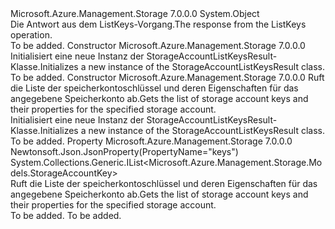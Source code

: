 <Type Name="StorageAccountListKeysResult" FullName="Microsoft.Azure.Management.Storage.Models.StorageAccountListKeysResult">
  <TypeSignature Language="C#" Value="public class StorageAccountListKeysResult" />
  <TypeSignature Language="ILAsm" Value=".class public auto ansi beforefieldinit StorageAccountListKeysResult extends System.Object" />
  <TypeSignature Language="DocId" Value="T:Microsoft.Azure.Management.Storage.Models.StorageAccountListKeysResult" />
  <TypeSignature Language="VB.NET" Value="Public Class StorageAccountListKeysResult" />
  <TypeSignature Language="F#" Value="type StorageAccountListKeysResult = class" />
  <AssemblyInfo>
    <AssemblyName>Microsoft.Azure.Management.Storage</AssemblyName>
    <AssemblyVersion>7.0.0.0</AssemblyVersion>
  </AssemblyInfo>
  <Base>
    <BaseTypeName>System.Object</BaseTypeName>
  </Base>
  <Interfaces />
  <Docs>
    <summary>
            <span data-ttu-id="6173e-101">Die Antwort aus dem ListKeys-Vorgang.</span><span class="sxs-lookup"><span data-stu-id="6173e-101">The response from the ListKeys operation.</span></span>
            </summary>
    <remarks>To be added.</remarks>
  </Docs>
  <Members>
    <Member MemberName=".ctor">
      <MemberSignature Language="C#" Value="public StorageAccountListKeysResult ();" />
      <MemberSignature Language="ILAsm" Value=".method public hidebysig specialname rtspecialname instance void .ctor() cil managed" />
      <MemberSignature Language="DocId" Value="M:Microsoft.Azure.Management.Storage.Models.StorageAccountListKeysResult.#ctor" />
      <MemberSignature Language="VB.NET" Value="Public Sub New ()" />
      <MemberType>Constructor</MemberType>
      <AssemblyInfo>
        <AssemblyName>Microsoft.Azure.Management.Storage</AssemblyName>
        <AssemblyVersion>7.0.0.0</AssemblyVersion>
      </AssemblyInfo>
      <Parameters />
      <Docs>
        <summary>
            <span data-ttu-id="6173e-102">Initialisiert eine neue Instanz der StorageAccountListKeysResult-Klasse.</span><span class="sxs-lookup"><span data-stu-id="6173e-102">Initializes a new instance of the StorageAccountListKeysResult class.</span></span>
            </summary>
        <remarks>To be added.</remarks>
      </Docs>
    </Member>
    <Member MemberName=".ctor">
      <MemberSignature Language="C#" Value="public StorageAccountListKeysResult (System.Collections.Generic.IList&lt;Microsoft.Azure.Management.Storage.Models.StorageAccountKey&gt; keys = null);" />
      <MemberSignature Language="ILAsm" Value=".method public hidebysig specialname rtspecialname instance void .ctor(class System.Collections.Generic.IList`1&lt;class Microsoft.Azure.Management.Storage.Models.StorageAccountKey&gt; keys) cil managed" />
      <MemberSignature Language="DocId" Value="M:Microsoft.Azure.Management.Storage.Models.StorageAccountListKeysResult.#ctor(System.Collections.Generic.IList{Microsoft.Azure.Management.Storage.Models.StorageAccountKey})" />
      <MemberSignature Language="VB.NET" Value="Public Sub New (Optional keys As IList(Of StorageAccountKey) = null)" />
      <MemberSignature Language="F#" Value="new Microsoft.Azure.Management.Storage.Models.StorageAccountListKeysResult : System.Collections.Generic.IList&lt;Microsoft.Azure.Management.Storage.Models.StorageAccountKey&gt; -&gt; Microsoft.Azure.Management.Storage.Models.StorageAccountListKeysResult" Usage="new Microsoft.Azure.Management.Storage.Models.StorageAccountListKeysResult keys" />
      <MemberType>Constructor</MemberType>
      <AssemblyInfo>
        <AssemblyName>Microsoft.Azure.Management.Storage</AssemblyName>
        <AssemblyVersion>7.0.0.0</AssemblyVersion>
      </AssemblyInfo>
      <Parameters>
        <Parameter Name="keys" Type="System.Collections.Generic.IList&lt;Microsoft.Azure.Management.Storage.Models.StorageAccountKey&gt;" />
      </Parameters>
      <Docs>
        <param name="keys"><span data-ttu-id="6173e-103">Ruft die Liste der speicherkontoschlüssel und deren Eigenschaften für das angegebene Speicherkonto ab.</span><span class="sxs-lookup"><span data-stu-id="6173e-103">Gets the list of storage account keys and their properties for the specified storage account.</span></span></param>
        <summary>
            <span data-ttu-id="6173e-104">Initialisiert eine neue Instanz der StorageAccountListKeysResult-Klasse.</span><span class="sxs-lookup"><span data-stu-id="6173e-104">Initializes a new instance of the StorageAccountListKeysResult class.</span></span>
            </summary>
        <remarks>To be added.</remarks>
      </Docs>
    </Member>
    <Member MemberName="Keys">
      <MemberSignature Language="C#" Value="public System.Collections.Generic.IList&lt;Microsoft.Azure.Management.Storage.Models.StorageAccountKey&gt; Keys { get; }" />
      <MemberSignature Language="ILAsm" Value=".property instance class System.Collections.Generic.IList`1&lt;class Microsoft.Azure.Management.Storage.Models.StorageAccountKey&gt; Keys" />
      <MemberSignature Language="DocId" Value="P:Microsoft.Azure.Management.Storage.Models.StorageAccountListKeysResult.Keys" />
      <MemberSignature Language="VB.NET" Value="Public ReadOnly Property Keys As IList(Of StorageAccountKey)" />
      <MemberSignature Language="F#" Value="member this.Keys : System.Collections.Generic.IList&lt;Microsoft.Azure.Management.Storage.Models.StorageAccountKey&gt;" Usage="Microsoft.Azure.Management.Storage.Models.StorageAccountListKeysResult.Keys" />
      <MemberType>Property</MemberType>
      <AssemblyInfo>
        <AssemblyName>Microsoft.Azure.Management.Storage</AssemblyName>
        <AssemblyVersion>7.0.0.0</AssemblyVersion>
      </AssemblyInfo>
      <Attributes>
        <Attribute>
          <AttributeName>Newtonsoft.Json.JsonProperty(PropertyName="keys")</AttributeName>
        </Attribute>
      </Attributes>
      <ReturnValue>
        <ReturnType>System.Collections.Generic.IList&lt;Microsoft.Azure.Management.Storage.Models.StorageAccountKey&gt;</ReturnType>
      </ReturnValue>
      <Docs>
        <summary>
            <span data-ttu-id="6173e-105">Ruft die Liste der speicherkontoschlüssel und deren Eigenschaften für das angegebene Speicherkonto ab.</span><span class="sxs-lookup"><span data-stu-id="6173e-105">Gets the list of storage account keys and their properties for the specified storage account.</span></span>
            </summary>
        <value>To be added.</value>
        <remarks>To be added.</remarks>
      </Docs>
    </Member>
  </Members>
</Type>